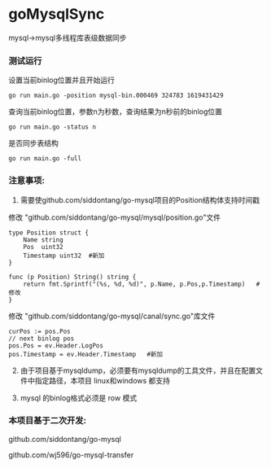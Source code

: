 # goMysqlSync
mysql->mysql多线程库表级数据同步

### 测试运行
设置当前binlog位置并且开始运行  

`go run main.go -position mysql-bin.000469 324783 1619431429`

查询当前binlog位置，参数n为秒数，查询结果为n秒前的binlog位置

`go run main.go -status n`

是否同步表结构       

`go run main.go -full`


### 注意事项:

1. 需要使github.com/siddontang/go-mysql项目的Position结构体支持时间戳

修改 "github.com/siddontang/go-mysql/mysql/position.go"文件  
``` 
type Position struct {
	Name string
	Pos  uint32
	Timestamp uint32  #新加
}

func (p Position) String() string {
	return fmt.Sprintf("(%s, %d, %d)", p.Name, p.Pos,p.Timestamp)   #修改
}
```
修改 "github.com/siddontang/go-mysql/canal/sync.go"库文件  
```
curPos := pos.Pos
// next binlog pos
pos.Pos = ev.Header.LogPos
pos.Timestamp = ev.Header.Timestamp   #新加
```

2. 由于项目基于mysqldump，必须要有mysqldump的工具文件，并且在配置文件中指定路径，本项目 linux和windows 都支持

3. mysql 的binlog格式必须是 row 模式


### 本项目基于二次开发:
github.com/siddontang/go-mysql

github.com/wj596/go-mysql-transfer
